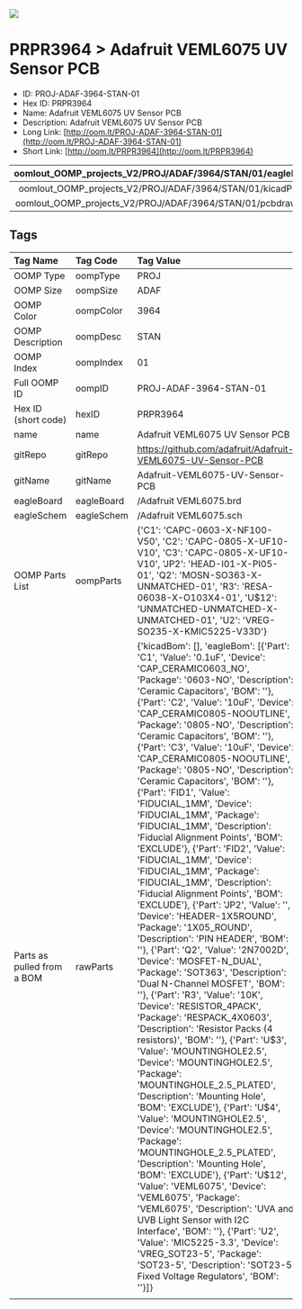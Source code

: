 


  
![][im]
# PRPR3964 > Adafruit VEML6075 UV Sensor PCB

- ID: PROJ-ADAF-3964-STAN-01
- Hex ID: PRPR3964
- Name: Adafruit VEML6075 UV Sensor PCB
- Description: Adafruit VEML6075 UV Sensor PCB
- Long Link: [http://oom.lt/PROJ-ADAF-3964-STAN-01](http://oom.lt/PROJ-ADAF-3964-STAN-01)
- Short Link: [http://oom.lt/PRPR3964](http://oom.lt/PRPR3964)
  

|oomlout_OOMP_projects_V2/PROJ/ADAF/3964/STAN/01/eagleImage.png|oomlout_OOMP_projects_V2/PROJ/ADAF/3964/STAN/01/eagleSchemImage.png|oomlout_OOMP_projects_V2/PROJ/ADAF/3964/STAN/01/kicadPcb3dFront.png|oomlout_OOMP_projects_V2/PROJ/ADAF/3964/STAN/01/kicadPcb3dBack.png|
| :---: | :---: | :---: | :---: |
|oomlout_OOMP_projects_V2/PROJ/ADAF/3964/STAN/01/kicadPcb3d.png|oomlout_OOMP_projects_V2/PROJ/ADAF/3964/STAN/01/bomBack.png|oomlout_OOMP_projects_V2/PROJ/ADAF/3964/STAN/01/bomFront.png|oomlout_OOMP_projects_V2/PROJ/ADAF/3964/STAN/01/pcbdraw.svg|
|oomlout_OOMP_projects_V2/PROJ/ADAF/3964/STAN/01/pcbdrawBack.svg||||

## Tags
  

|Tag Name|Tag Code|Tag Value|
| :--- | :--- | :--- |
|OOMP Type|oompType|PROJ|
|OOMP Size|oompSize|ADAF|
|OOMP Color|oompColor|3964|
|OOMP Description|oompDesc|STAN|
|OOMP Index|oompIndex|01|
|Full OOMP ID|oompID|PROJ-ADAF-3964-STAN-01|
|Hex ID (short code)|hexID|PRPR3964|
|name|name|Adafruit VEML6075 UV Sensor PCB|
|gitRepo|gitRepo|https://github.com/adafruit/Adafruit-VEML6075-UV-Sensor-PCB|
|gitName|gitName|Adafruit-VEML6075-UV-Sensor-PCB|
|eagleBoard|eagleBoard|/Adafruit VEML6075.brd|
|eagleSchem|eagleSchem|/Adafruit VEML6075.sch|
|OOMP Parts List|oompParts|{'C1': 'CAPC-0603-X-NF100-V50', 'C2': 'CAPC-0805-X-UF10-V10', 'C3': 'CAPC-0805-X-UF10-V10', 'JP2': 'HEAD-I01-X-PI05-01', 'Q2': 'MOSN-SO363-X-UNMATCHED-01', 'R3': 'RESA-06038-X-O103X4-01', 'U$12': 'UNMATCHED-UNMATCHED-X-UNMATCHED-01', 'U2': 'VREG-SO235-X-KMIC5225-V33D'}|
|Parts as pulled from a BOM|rawParts|{'kicadBom': [], 'eagleBom': [{'Part': 'C1', 'Value': '0.1uF', 'Device': 'CAP_CERAMIC0603_NO', 'Package': '0603-NO', 'Description': 'Ceramic Capacitors', 'BOM': ''}, {'Part': 'C2', 'Value': '10uF', 'Device': 'CAP_CERAMIC0805-NOOUTLINE', 'Package': '0805-NO', 'Description': 'Ceramic Capacitors', 'BOM': ''}, {'Part': 'C3', 'Value': '10uF', 'Device': 'CAP_CERAMIC0805-NOOUTLINE', 'Package': '0805-NO', 'Description': 'Ceramic Capacitors', 'BOM': ''}, {'Part': 'FID1', 'Value': 'FIDUCIAL_1MM', 'Device': 'FIDUCIAL_1MM', 'Package': 'FIDUCIAL_1MM', 'Description': 'Fiducial Alignment Points', 'BOM': 'EXCLUDE'}, {'Part': 'FID2', 'Value': 'FIDUCIAL_1MM', 'Device': 'FIDUCIAL_1MM', 'Package': 'FIDUCIAL_1MM', 'Description': 'Fiducial Alignment Points', 'BOM': 'EXCLUDE'}, {'Part': 'JP2', 'Value': '', 'Device': 'HEADER-1X5ROUND', 'Package': '1X05_ROUND', 'Description': 'PIN HEADER', 'BOM': ''}, {'Part': 'Q2', 'Value': '2N7002D', 'Device': 'MOSFET-N_DUAL', 'Package': 'SOT363', 'Description': 'Dual N-Channel MOSFET', 'BOM': ''}, {'Part': 'R3', 'Value': '10K', 'Device': 'RESISTOR_4PACK', 'Package': 'RESPACK_4X0603', 'Description': 'Resistor Packs (4 resistors)', 'BOM': ''}, {'Part': 'U$3', 'Value': 'MOUNTINGHOLE2.5', 'Device': 'MOUNTINGHOLE2.5', 'Package': 'MOUNTINGHOLE_2.5_PLATED', 'Description': 'Mounting Hole', 'BOM': 'EXCLUDE'}, {'Part': 'U$4', 'Value': 'MOUNTINGHOLE2.5', 'Device': 'MOUNTINGHOLE2.5', 'Package': 'MOUNTINGHOLE_2.5_PLATED', 'Description': 'Mounting Hole', 'BOM': 'EXCLUDE'}, {'Part': 'U$12', 'Value': 'VEML6075', 'Device': 'VEML6075', 'Package': 'VEML6075', 'Description': 'UVA and UVB Light Sensor with I2C Interface', 'BOM': ''}, {'Part': 'U2', 'Value': 'MIC5225-3.3', 'Device': 'VREG_SOT23-5', 'Package': 'SOT23-5', 'Description': 'SOT23-5 Fixed Voltage Regulators', 'BOM': ''}]}|
||||



[im]: PROJ/ADAF/3964/STAN/01/kicadPcb3d_450.png
